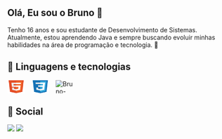 ## Olá, Eu sou o Bruno 👋 
Tenho 16 anos e sou estudante de Desenvolvimento de Sistemas. Atualmente, estou aprendendo Java e sempre buscando evoluir minhas habilidades na área de programação e tecnologia. 🚀

## 🤖 Linguagens e tecnologias
<div style="display: flex; gap: 15px; align-items: center;">
  <img alt="Bruno-HTML" height="30" width="40" src="https://raw.githubusercontent.com/devicons/devicon/master/icons/html5/html5-original.svg">
  <img alt="Bruno-CSS" height="30" width="40" src="https://raw.githubusercontent.com/devicons/devicon/master/icons/css3/css3-original.svg">
  <img alt="Bruno-Java" height="30" width="40" src="https://cdn.jsdelivr.net/gh/devicons/devicon@latest/icons/java/java-original.svg">
</div>


 ## 📸 Social
 
 <div>
  <a href="https://www.instagram.com/brunoazw14/" target="_blank"><img src="https://img.shields.io/badge/-Instagram-%23E4405F?style=for-the-badge&logo=instagram&logoColor=white" target="_blank"></a>
  <a href="https://www.linkedin.com/in/bruno-anjos-santos/" target="_blank"> <img src="https://img.shields.io/badge/LinkedIn-0077B5?style=for-the-badge&logo=linkedin&logoColor=white" target="_blank"></a> 
</div>
